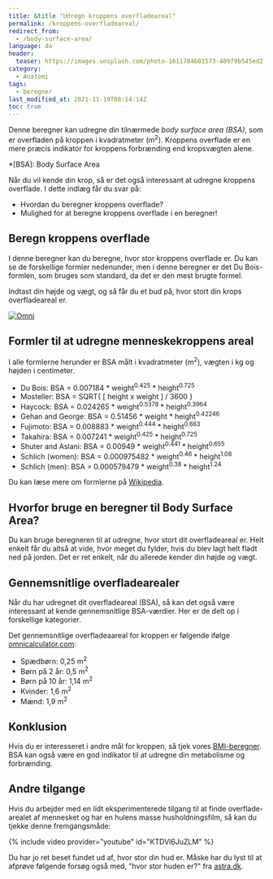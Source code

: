 ```yaml
---
title: &title "Udregn kroppens overfladeareal"
permalink: /kroppens-overfladeareal/
redirect_from:
  - /body-surface-area/
language: da
header:
  teaser: https://images.unsplash.com/photo-1611784601573-409f9b545ed2?ixlib=rb-1.2.1&ixid=MnwxMjA3fDB8MHxwaG90by1wYWdlfHx8fGVufDB8fHx8&auto=format&fit=crop&h=300&w=400&q=10
category:
  - Anatomi
tags:
  - beregner
last_modified_at: 2021-11-19T08:14:14Z
toc: true
---
```


Denne beregner kan udregne din tilnærmede _body surface area (BSA)_, som er overfladen på kroppen i kvadratmeter (m<sup>2</sup>). Kroppens overflade er en mere præcis indikator for kroppens forbrænding end kropsvægten alene.

*[BSA]: Body Surface Area

Når du vil kende din krop, så er det også interessant at udregne kroppens overflade. I dette indlæg får du svar på:

- Hvordan du beregner kroppens overflade?
- Mulighed for at beregne kroppens overflade i en beregner!

## Beregn kroppens overflade

I denne beregner kan du beregne, hvor stor kroppens overflade er. Du kan se de forskellige formler nedenunder, men i denne beregner er det Du Bois-formlen, som bruges som standard, da det er den mest brugte formel.

Indtast din højde og vægt, og så får du et bud på, hvor stort din krops overfladeareal er.

<div class="omni-calculator" data-calculator="health/bsa" data-width="600" data-config='{}' data-currency="DKK" data-show-row-controls="false" data-version="3" data-t="1640679297964">
  <div class="omni-calculator-header"></div>
  <div class="omni-calculator-footer">
    <a href="https://www.omnicalculator.com/health/bsa" target="_blank"><img alt="Omni" class="omni-calculator-logo" src="https://cdn.omnicalculator.com/embed/omni-calculator-logo-long.svg" /></a>
  </div>
</div>
<script async src="https://cdn.omnicalculator.com/sdk.js"></script>

## Formler til at udregne menneskekroppens areal

I alle formlerne herunder er BSA målt i kvadratmeter (m<sup>2</sup>), vægten i kg og højden i centimeter.

- Du Bois: BSA = 0.007184 * weight<sup>0.425</sup> * height<sup>0.725</sup>
- Mosteller: BSA = SQRT{ [ height x weight ] / 3600 }
- Haycock: BSA = 0.024265 * weight<sup>0.5378</sup> * height<sup>0.3964</sup>
- Gehan and George: BSA = 0.51456 * weight * height<sup>0.42246</sup>
- Fujimoto: BSA = 0.008883 * weight<sup>0.444</sup> * height<sup>0.663</sup>
- Takahira: BSA = 0.007241 * weight<sup>0.425</sup> * height<sup>0.725</sup>
- Shuter and Aslani: BSA = 0.00949 * weight<sup>0.441</sup> * height<sup>0.655</sup>
- Schlich (women): BSA = 0.000975482 * weight<sup>0.46</sup> * height<sup>1.08</sup>
- Schlich (men): BSA = 0.000579479 * weight<sup>0.38</sup> * height<sup>1.24</sup>

Du kan læse mere om formlerne på [Wikipedia](https://en.wikipedia.org/wiki/Body_surface_area).

## Hvorfor bruge en beregner til Body Surface Area?

Du kan bruge beregneren til at udregne, hvor stort dit overfladeareal er. Helt enkelt får du altså at vide, hvor meget du fylder, hvis du blev lagt helt fladt ned på jorden. Det er ret enkelt, når du allerede kender din højde og vægt.

## Gennemsnitlige overfladearealer

Når du har udregnet dit overfladeareal (BSA), så kan det også være interessant at kende gennemsnitlige BSA-værdier. Her er de delt op i forskellige kategorier.

Det gennemsnitlige overfladeaareal for kroppen er følgende ifølge [omnicalculator.com](https://www.omnicalculator.com/health/bsa):

- Spædbørn: 0,25 m<sup>2</sup>
- Børn på 2 år: 0,5 m<sup>2</sup>
- Børn på 10 år: 1,14 m<sup>2</sup>
- Kvinder: 1,6 m<sup>2</sup>
- Mænd: 1,9 m<sup>2</sup>

## Konklusion

Hvis du er interesseret i andre mål for kroppen, så tjek vores [BMI-beregner](/bmi-beregner/). BSA kan også være en god indikator til at udregne din metabolisme og forbrænding.

## Andre tilgange

Hvis du arbejder med en lidt eksperimenterede tilgang til at finde overflade-arealet af mennesket og har en hulens masse husholdningsfilm, så kan du tjekke denne fremgangsmåde:

{% include video provider="youtube" id="KTDVl6JuZLM" %}

Du har jo ret beset fundet ud af, hvor stor din hud er. Måske har du lyst til at afprøve følgende forsøg også med, "hvor stor huden er?" fra [astra.dk](https://astra.dk/tildinundervisning/hvor-stor-er-huden).
